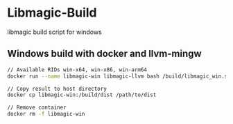 # Libmagic-Build

libmagic build script for windows

## Windows build with docker and llvm-mingw

```bash
// Available RIDs win-x64, win-x86, win-arm64
docker run --name libmagic-win libmagic-llvm bash /build/libmagic_win.sh --rid win-x64

// Copy result to host directory
docker cp libmagic-win:/build/dist /path/to/dist

// Remove container
docker rm -f libmagic-win
```
